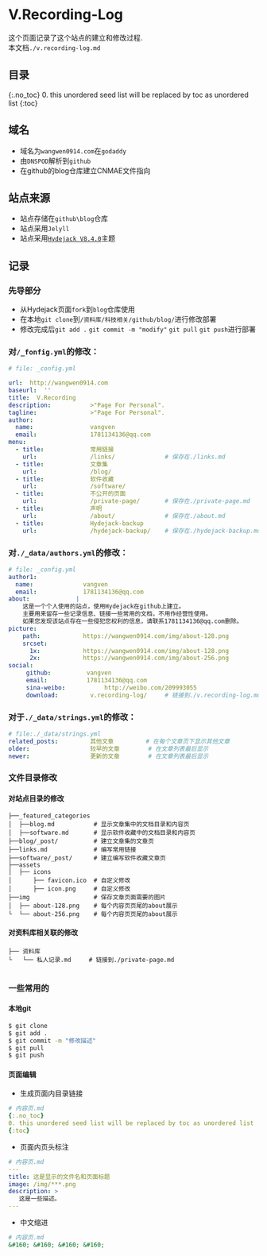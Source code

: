 
# V.Recording-Log

这个页面记录了这个站点的建立和修改过程.  
本文档`./v.recording-log.md`
  
  
## 目录
{:.no_toc}
0. this unordered seed list will be replaced by toc as unordered list
{:toc}


## 域名
* 域名为`wangwen0914.com`在`godaddy`
* 由`DNSPOD`解析到`github`
* 在github的blog仓库建立CNMAE文件指向  

## 站点来源
* 站点存储在`github\blog`仓库
* 站点采用`Jelyll`
* 站点采用[`Hydejack V8.4.0`](http://jekyllthemes.org/themes/hydejack/)主题

## 记录
### 先导部分
* 从Hydejack页面`fork`到`blog`仓库使用
* 在本地`git clone`到`/资料库/科技相关/github/blog/`进行修改部署
* 修改完成后`git add .` `git commit -m "modify"` `git pull` `git push`进行部署

### 对`/_fonfig.yml`的修改： 
~~~yml
# file: _config.yml

url:  http://wangwen0914.com
baseurl:  ''
title:  V.Recording
description:           >"Page For Personal".
tagline:               >"Page For Personal".
author:
  name:                vangven
  email:               1781134136@qq.com
menu:
  - title:             常用链接
    url:               /links/				# 保存在./links.md
  - title:             文章集
    url:               /blog/
  - title:             软件收藏
    url:               /software/
  - title:             不公开的页面
    url:               /private-page/		# 保存在./private-page.md
  - title:             声明
    url:               /about/				# 保存在./about.md
  - title:             Hydejack-backup
    url:               /hydejack-backup/	# 保存在./hydejack-backup.md
~~~


### 对`./_data/authors.yml`的修改： 
~~~yml
# file: _config.yml
author1:
  name:              vangven
  email:             1781134136@qq.com
about:             |
    这是一个个人使用的站点，使用Hydejack在github上建立。
    主要用来留存一些记录信息、链接一些常用的文档，不用作经营性使用。
    如果您发现该站点存在一些侵犯您权利的信息，请联系1781134136@qq.com删除。
picture:
    path:            https://wangwen0914.com/img/about-128.png
    srcset:
      1x:            https://wangwen0914.com/img/about-128.png
      2x:            https://wangwen0914.com/img/about-256.png
social:
     github:          vangven
     email:           1781134136@qq.com
     sina-weibo:           http://weibo.com/209993055
	 download:         v.recording-log/		# 链接到./v.recording-log.md
~~~

### 对于`./_data/strings.yml`的修改：  
~~~yml
# file:./_data/strings.yml
related_posts:         其他文章			# 在每个文章页下显示其他文章
older:                 较早的文章		# 在文章列表最后显示
newer:                 更新的文章		# 在文章列表最后显示

~~~

### 文件目录修改

#### 对站点目录的修改
~~~
├──_featured_categories
│  ├──blog.md			# 显示文章集中的文档目录和内容页
│  ├──software.md		# 显示软件收藏中的文档目录和内容页
├──blog/_post/			# 建立文章集的文章页
├──links.md				# 编写常用链接
├──software/_post/		# 建立编写软件收藏文章页
├──assets
│  ├── icons
│      ├── favicon.ico	# 自定义修改
│      ├── icon.png		# 自定义修改
├──img					# 保存文章页面需要的图片
│  ├── about-128.png	# 每个内容页页尾的about展示
└  └── about-256.png	# 每个内容页页尾的about展示

~~~


#### 对资料库相关联的修改
~~~
├── 资料库
└	└── 私人记录.md		# 链接到./private-page.md


~~~
  
  
### 一些常用的
#### 本地git
~~~bash
$ git clone
$ git add .
$ git commit -m "修改描述"
$ git pull
$ git push
~~~


#### 页面编辑
* 生成页面内目录链接

~~~yml
# 内容页.md
{:.no_toc}
0. this unordered seed list will be replaced by toc as unordered list
{:toc}
~~~


* 页面内页头标注

~~~yml
# 内容页.md
---
title: 这是显示的文件名和页面标题
image: /img/***.png
description: >
   这是一些描述。
---
~~~

* 中文缩进  

~~~yml
# 内容页.md
&#160; &#160; &#160; &#160;
~~~
